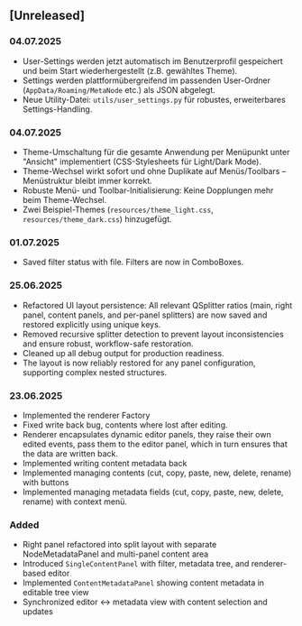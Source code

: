 

## [Unreleased]

### 04.07.2025
- User-Settings werden jetzt automatisch im Benutzerprofil gespeichert und beim Start wiederhergestellt (z.B. gewähltes Theme).
- Settings werden plattformübergreifend im passenden User-Ordner (`AppData/Roaming/MetaNode` etc.) als JSON abgelegt.
- Neue Utility-Datei: `utils/user_settings.py` für robustes, erweiterbares Settings-Handling.

### 04.07.2025
- Theme-Umschaltung für die gesamte Anwendung per Menüpunkt unter "Ansicht" implementiert (CSS-Stylesheets für Light/Dark Mode).
- Theme-Wechsel wirkt sofort und ohne Duplikate auf Menüs/Toolbars – Menüstruktur bleibt immer korrekt.
- Robuste Menü- und Toolbar-Initialisierung: Keine Dopplungen mehr beim Theme-Wechsel.
- Zwei Beispiel-Themes (`resources/theme_light.css`, `resources/theme_dark.css`) hinzugefügt.

### 01.07.2025
- Saved filter status with file. Filters are now in ComboBoxes.

### 25.06.2025
- Refactored UI layout persistence: All relevant QSplitter ratios (main, right panel, content panels, and per-panel splitters) are now saved and restored explicitly using unique keys.
- Removed recursive splitter detection to prevent layout inconsistencies and ensure robust, workflow-safe restoration.
- Cleaned up all debug output for production readiness.
- The layout is now reliably restored for any panel configuration, supporting complex nested structures.

### 23.06.2025
- Implemented the renderer Factory
- Fixed write back bug, contents where lost after editing.
- Renderer encapsulates dynamic editor panels, they raise their own edited events, pass them to the editor panel, which in turn ensures that the data are written back.
- Implemented writing content metadata back
- Implemented managing contents (cut, copy, paste, new, delete, rename) with buttons
- Implemented managing metadata fields (cut, copy, paste, new, delete, rename) with context menü.




### Added
- Right panel refactored into split layout with separate NodeMetadataPanel and multi-panel content area
- Introduced `SingleContentPanel` with filter, metadata tree, and renderer-based editor
- Implemented `ContentMetadataPanel` showing content metadata in editable tree view
- Synchronized editor ↔ metadata view with content selection and updates
